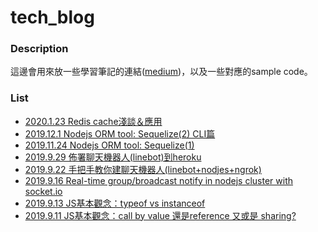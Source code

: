# tech_blog

### Description
這邊會用來放一些學習筆記的連結([medium](https://medium.com "medium"))，以及一些對應的sample code。

### List
- [2020.1.23 Redis cache淺談＆應用](https://reurl.cc/EK9k6K "Redis cache淺談＆應用")
- [2019.12.1 Nodejs ORM tool: Sequelize(2) CLI篇](https://reurl.cc/NaDdE5 "Nodejs ORM tool: Sequelize(2) CLI篇")
- [2019.11.24 Nodejs ORM tool: Sequelize(1)](https://reurl.cc/L1VbzX "Nodejs ORM tool: Sequelize(1)")
- [2019.9.29 佈署聊天機器人(linebot)到heroku](https://reurl.cc/24LMdX "2019.9.29 佈署聊天機器人(linebot)到heroku")
- [2019.9.22 手把手教你建聊天機器人(linebot+nodjes+ngrok)](https://reurl.cc/72k91Q "2019.9.22 手把手教你建聊天機器人(linebot+nodjes+ngrok)")
- [2019.9.16 Real-time group/broadcast notify in nodejs cluster with socket.io]( https://reurl.cc/RdznZ9 "2019.9.16 Real-time group/broadcast notify in nodejs cluster with socket.io")
- [2019.9.13 JS基本觀念：typeof vs instanceof](https://reurl.cc/QpXnv9 "2019.9.13 JS基本觀念：typeof vs instanceof")
-  [2019.9.11 JS基本觀念：call by value 還是reference 又或是 sharing?]( https://reurl.cc/24LMqO "JS基本觀念：call by value 還是reference 又或是 sharing?")